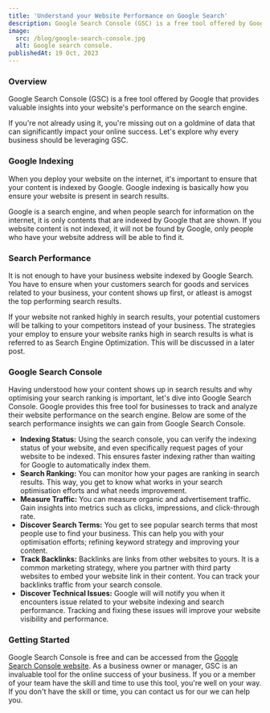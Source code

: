 ```yaml
---
title: 'Understand your Website Performance on Google Search'
description: Google Search Console (GSC) is a free tool offered by Google that provides valuable insights into your website's performance on the search engine. Explore why every business should be leveraging GSC. 
image:
  src: /blog/google-search-console.jpg
  alt: Google search console.
publishedAt: 19 Oct, 2023
---
```


### Overview
Google Search Console (GSC) is a free tool offered by Google that provides valuable insights into your website's performance on the search engine. 

If you're not already using it, you're missing out on a goldmine of data that can significantly impact your online success. Let's explore why every business should be leveraging GSC.

### Google Indexing
When you deploy your website on the internet, it's important to ensure that your content is indexed by Google. Google indexing is basically how you ensure your website is present in search results. 

Google is a search engine, and when people search for information on the internet, it is only contents that are indexed by Google that are shown. If you website content is not indexed, it will not be found by Google, only people who have your website address will be able to find it.

### Search Performance
It is not enough to have your business website indexed by Google Search. You have to ensure when your customers search for goods and services related to your business, your content shows up first, or atleast is amogst the top performing search results. 

If your website not ranked highly in search results, your potential customers will be talking to your competitors instead of your business. The strategies your employ to ensure your website ranks high in search results is what is referred to as Search Engine Optimization. This will be discussed in a later post.

### Google Search Console
Having understood how your content shows up in search results and why optimising your search ranking is important, let's dive into Google Search Console. Google provides this free tool for businesses to track and analyze their website performance on the search engine. Below are some of the search performance insights we can gain from Google Search Console.

* **Indexing Status:** Using the search console, you can verify the indexing status of your website, and even specifically request pages of your website to be indexed. This ensures faster indexing rather than waiting for Google to automatically index them.
* **Search Ranking:** You can monitor how your pages are ranking in search results. This way, you get to know what works in your search optimisation efforts and what needs improvement.
* **Measure Traffic:** You can measure organic and advertisement traffic. Gain insights into metrics such as clicks, impressions, and click-through rate.
* **Discover Search Terms:** You get to see popular search terms that most people use to find your business. This can help you with your optimisation efforts; refining keyword strategy and improving your content.
* **Track Backlinks:** Backlinks are links from other websites to yours. It is a common marketing strategy, where you partner with third party websites to embed your website link in their content. You can track your backlinks traffic from your search console.
* **Discover Technical Issues:** Google will will notify you when it encounters issue related to your website indexing and search performance. Tracking and fixing these issues will improve your website visibility and performance.

### Getting Started
Google Search Console is free and can be accessed from the [Google Search Console website](https://search.google.com/search-console/about).
As a business owner or manager, GSC is an invaluable tool for the online success of your business. If you or a member of your team have the skill and time to use this tool, you're well on your way. If you don't have the skill or time, you can contact us for our we can help you. 